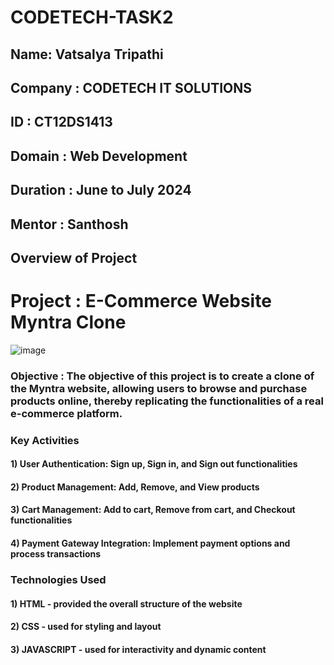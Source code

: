 # CODETECH-TASK2
<h2>Name: Vatsalya Tripathi</h2>
<h2>Company : CODETECH IT SOLUTIONS</h2>
<h2>ID : CT12DS1413</h2>
<h2>Domain : Web Development</h2>
<h2>Duration : June to July 2024</h2>
<h2>Mentor : Santhosh</h2>

<h2>Overview of Project</h2>

# Project : E-Commerce Website Myntra Clone

![image](https://github.com/user-attachments/assets/ef0d9bf5-bb10-4267-9232-44307ef1fd32)

<h3>Objective : The objective of this project is to create a clone of the Myntra website, allowing users to browse and purchase products online, thereby replicating the functionalities of a real e-commerce platform.</h3>

<h3>Key Activities</h3>
<h4>1) User Authentication: Sign up, Sign in, and Sign out functionalities</h4>
<h4>2) Product Management: Add, Remove, and View products</h4>
<h4>3) Cart Management: Add to cart, Remove from cart, and Checkout functionalities</h4>
<h4>4) Payment Gateway Integration: Implement payment options and process transactions</h4>

<h3>Technologies Used</h3>
<h4>1) HTML - provided the overall structure of the website</h4>
<h4>2) CSS - used for styling and layout</h4>
<h4>3) JAVASCRIPT - used for interactivity and dynamic content</h4>
